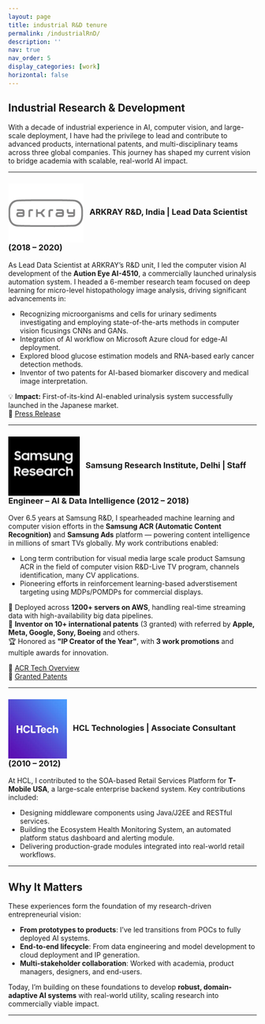 ```yaml
---
layout: page
title: industrial R&D tenure
permalink: /industrialRnD/
description: ''
nav: true
nav_order: 5
display_categories: [work]
horizontal: false
---
```


## Industrial Research & Development

With a decade of industrial experience in AI, computer vision, and large-scale deployment, I have had the privilege to lead and contribute to advanced products, international patents, and multi-disciplinary teams across three global companies. This journey has shaped my current vision to bridge academia with scalable, real-world AI impact.

---

### <img src="/assets/img/arkray.png" style="height: 120px; vertical-align: middle;"> &nbsp; ARKRAY R&D, India | Lead Data Scientist (2018 – 2020)

As Lead Data Scientist at ARKRAY’s R&D unit, I led the computer vision AI development of the **Aution Eye AI-4510**, a commercially launched urinalysis automation system. I headed a 6-member research team focused on deep learning for micro-level histopathology image analysis, driving significant advancements in:

- Recognizing microorganisms and cells for urinary sediments investigating and employing state-of-the-arts methods in computer vision ficusings CNNs and GANs.
- Integration of AI workflow on Microsoft Azure cloud for edge-AI deployment.
- Explored blood glucose estimation models and RNA-based early cancer detection methods.
- Inventor of two patents for AI-based biomarker discovery and medical image interpretation.

💡 **Impact:** First-of-its-kind AI-enabled urinalysis system successfully launched in the Japanese market.  
🔗 [Press Release](http://www.arkray.co.jp/english/news/2019/release20190708_jp_en.html)

---

### <img src="/assets/img/samsung.png" style="height: 120px; vertical-align: middle;"> &nbsp; Samsung Research Institute, Delhi | Staff Engineer – AI & Data Intelligence (2012 – 2018)

Over 6.5 years at Samsung R&D, I spearheaded machine learning and computer vision efforts in the **Samsung ACR (Automatic Content Recognition)** and **Samsung Ads** platform — powering content intelligence in millions of smart TVs globally. My work contributions enabled:

- Long term contribution for visual media large scale product Samsung ACR in the field of computer vision R&D-Live TV program, channels identification, many CV applications.
- Pioneering efforts in reinforcement learning-based adverstisement targeting using MDPs/POMDPs for commercial displays.

🚀 Deployed across **1200+ servers on AWS**, handling real-time streaming data with high-availability big data pipelines.  
📜 **Inventor on 10+ international patents** (3 granted) with referred by **Apple, Meta, Google, Sony, Boeing** and others.  
🏆 Honored as **"IP Creator of the Year"**, with **3 work promotions** and multiple awards for innovation.

🔗 [ACR Tech Overview](https://image-us.samsung.com/SamsungUS/samsungbusiness/samsung-ads/resources/total-tv-watcher/samsung-ads-resources-2019-total-tv-watcher.pdf)  
🔗 [Granted Patents](https://prakashchhipa.github.io/patents/)

---

### <img src="/assets/img/hcl.png" style="height: 120px; vertical-align: middle;"> &nbsp; HCL Technologies | Associate Consultant (2010 – 2012)

At HCL, I contributed to the SOA-based Retail Services Platform for **T-Mobile USA**, a large-scale enterprise backend system. Key contributions included:

- Designing middleware components using Java/J2EE and RESTful services.
- Building the Ecosystem Health Monitoring System, an automated platform status dashboard and alerting module.
- Delivering production-grade modules integrated into real-world retail workflows.

---

## Why It Matters

These experiences form the foundation of my research-driven entrepreneurial vision:
- **From prototypes to products**: I’ve led transitions from POCs to fully deployed AI systems.
- **End-to-end lifecycle**: From data engineering and model development to cloud deployment and IP generation.
- **Multi-stakeholder collaboration**: Worked with academia, product managers, designers, and end-users.

Today, I’m building on these foundations to develop **robust, domain-adaptive AI systems** with real-world utility, scaling research into commercially viable impact.

---
